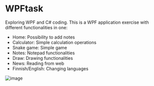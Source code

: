 # WPFtask
Exploring WPF and C# coding. 
This is a WPF application exercise with different functionalities in one: 
- Home: Possibility to add notes
- Calculator: Simple calculation operations
- Snake game: Simple game
- Notes: Notepad functionalities
- Draw: Drawing functionalities
- News: Reading from web
- Finnish/English: Changing languages

![image](https://user-images.githubusercontent.com/77398611/161422398-adfd700b-03a4-4fab-bccc-42ce8326248a.png)
